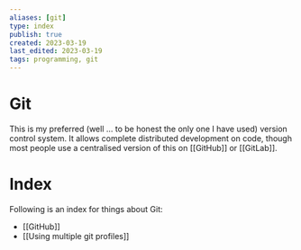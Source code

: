 ```yaml
---
aliases: [git]
type: index
publish: true
created: 2023-03-19
last_edited: 2023-03-19
tags: programming, git
---
```

# Git
This is my preferred (well ... to be honest the only one I have used) version control system. It allows complete distributed development on code, though most people use a centralised version of this on [[GitHub]] or [[GitLab]].  

# Index
Following is an index for things about Git:
- [[GitHub]]
- [[Using multiple git profiles]]